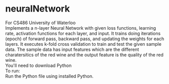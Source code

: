 # neuralNetwork

For CS486 University of Waterloo  
Implements a n-layer Neural Network with given loss functions, learning rate, activation functions for each layer, and input. It trains doing iterations (epoch) of forward pass, backward pass, and updating the weights for each layers. It executes k-fold cross validation to train and test the given sample data. The sample data has input features which are the different charatersitics of the red wine and the output feature is the quality of the red wine.  
You'll need to download Python  
To run:  
Run the Python file using installed Python.  
